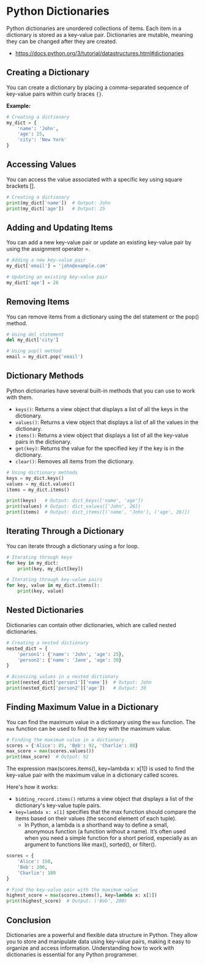 # Python Dictionaries

Python dictionaries are unordered collections of items. Each item in a dictionary is stored as a key-value pair. Dictionaries are mutable, meaning they can be changed after they are created.
 - https://docs.python.org/3/tutorial/datastructures.html#dictionaries

## Creating a Dictionary

You can create a dictionary by placing a comma-separated sequence of key-value pairs within curly braces `{}`.

**Example:**
```python
# Creating a dictionary
my_dict = {
    'name': 'John',
    'age': 25,
    'city': 'New York'
}
```

## Accessing Values
You can access the value associated with a specific key using square brackets [].
```python
# Creating a dictionary
print(my_dict['name'])  # Output: John
print(my_dict['age'])   # Output: 25
```
## Adding and Updating Items
You can add a new key-value pair or update an existing key-value pair by using the assignment operator =.

```python
# Adding a new key-value pair
my_dict['email'] = 'john@example.com'

# Updating an existing key-value pair
my_dict['age'] = 26
```

## Removing Items
You can remove items from a dictionary using the del statement or the pop() method.

```python
# Using del statement
del my_dict['city']

# Using pop() method
email = my_dict.pop('email')
```

## Dictionary Methods
Python dictionaries have several built-in methods that you can use to work with them.

- `keys()`: Returns a view object that displays a list of all the keys in the dictionary.
- `values()`: Returns a view object that displays a list of all the values in the dictionary.
- `items()`: Returns a view object that displays a list of all the key-value pairs in the dictionary.
- `get(key)`: Returns the value for the specified key if the key is in the dictionary.
- `clear()`: Removes all items from the dictionary.

```python
# Using dictionary methods
keys = my_dict.keys()
values = my_dict.values()
items = my_dict.items()

print(keys)   # Output: dict_keys(['name', 'age'])
print(values) # Output: dict_values(['John', 26])
print(items)  # Output: dict_items([('name', 'John'), ('age', 26)])
```

## Iterating Through a Dictionary
You can iterate through a dictionary using a for loop.

```python
# Iterating through keys
for key in my_dict:
    print(key, my_dict[key])

# Iterating through key-value pairs
for key, value in my_dict.items():
    print(key, value)
```

## Nested Dictionaries
Dictionaries can contain other dictionaries, which are called nested dictionaries.

```python
# Creating a nested dictionary
nested_dict = {
    'person1': {'name': 'John', 'age': 25},
    'person2': {'name': 'Jane', 'age': 30}
}

# Accessing values in a nested dictionary
print(nested_dict['person1']['name'])  # Output: John
print(nested_dict['person2']['age'])   # Output: 30
```

## Finding Maximum Value in a Dictionary

You can find the maximum value in a dictionary using the `max` function. The `max` function can be used to find the key with the maximum value.

```python
# Finding the maximum value in a dictionary
scores = {'Alice': 85, 'Bob': 92, 'Charlie': 88}
max_score = max(scores.values())
print(max_score)  # Output: 92
```
The expression max(scores.items(), key=lambda x: x[1]) is used to find the key-value pair with the maximum value in a dictionary called scores.

Here's how it works:

- `bidding_record.items()` returns a view object that displays a list of the dictionary's key-value tuple pairs.
- `key=lambda x: x[1]` specifies that the max function should compare the items based on their values (the second element of each tuple).
    - In Python, a lambda is a shorthand way to define a small, anonymous function (a function without a name). It’s often used when you need a simple function for a short period, especially as an argument to functions like max(), sorted(), or filter().

```python
scores = {
    'Alice': 150,
    'Bob': 200,
    'Charlie': 180
}

# Find the key-value pair with the maximum value
highest_score = max(scores.items(), key=lambda x: x[1])
print(highest_score)  # Output: ('Bob', 200)
```


## Conclusion
Dictionaries are a powerful and flexible data structure in Python. They allow you to store and manipulate data using key-value pairs, making it easy to organize and access information. Understanding how to work with dictionaries is essential for any Python programmer.